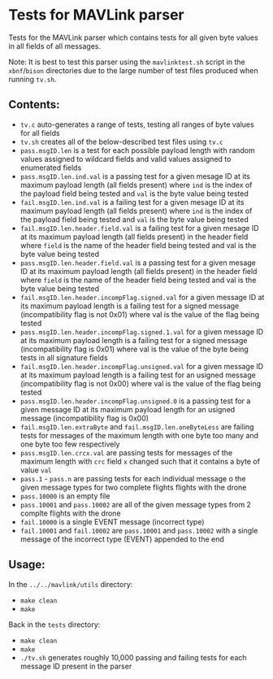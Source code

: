 # Tests for MAVLink parser

Tests for the MAVLink parser which contains tests for all given byte values in all fields of all messages.

Note: It is best to test this parser using the `mavlinktest.sh` script in the `xbnf`/`bison` directories due to the large number of test files produced when running `tv.sh`.

## Contents:

* `tv.c` auto-generates a range of tests, testing all ranges of byte values for all fields
* `tv.sh` creates all of the below-described test files using `tv.c`
* `pass.msgID.len` is a test for each possible payload length with random values assigned to wildcard fields and valid values assigned to enumerated fields 
* `pass.msgID.len.ind.val` is a passing test for a given mesage ID at its maximum payload length (all fields present) where `ind` is the index of the payload field being tested and `val` is the byte value being tested
* `fail.msgID.len.ind.val` is a failing test for a given mesage ID at its maximum payload length (all fields present) where `ind` is the index of the payload field being tested and `val` is the byte value being tested
* `fail.msgID.len.header.field.val` is a failing test for a given mesage ID at its maximum payload length (all fields present) in the header field where `field` is the name of the header field being tested and val is the byte value being tested
* `pass.msgID.len.header.field.val` is a passing test for a given mesage ID at its maximum payload length (all fields present) in the header field where `field` is the name of the header field being tested and val is the byte value being tested
* `fail.msgID.len.header.incompFlag.signed.val` for a given message ID at its maximum payload length is a failing test for a signed message (incompatibility flag is not 0x01) where val is the value of the flag being tested
* `pass.msgID.len.header.incompFlag.signed.1.val` for a given message ID at its maximum payload length is a failing test for a signed message (incompatibility flag is 0x01) where val is the value of the byte being tests in all signature fields
* `fail.msgID.len.header.incompFlag.unsigned.val` for a given message ID at its maximum payload length is a failing test for an usigned message (incompatibility flag is not 0x00) where val is the value of the flag being tested
* `pass.msgID.len.header.incompFlag.unsigned.0` is a passing test for a given message ID at its maximum payload length for an usigned message (incompatibility flag is 0x00)
* `fail.msgID.len.extraByte` and `fail.msgID.len.oneByteLess` are failing tests for messages of the maximum length with one byte too many and one byte too few respectively
* `pass.msgID.len.crcx.val` are passing tests for messages of the maximum length with `crc` field `x` changed such that it contains a byte of value `val` 
* `pass.1` - `pass.n` are passing tests for each individual message o the given message types for two complete flights flights with the drone
* `pass.10000` is an empty file
* `pass.10001` and `pass.10002` are all of the given message types from 2 complte flights with the drone
* `fail.10000` is a single EVENT message (incorrect type)
* `fail.10001` and `fail.10002` are `pass.10001` and `pass.10002` with a single message of the incorrect type (EVENT) appended to the end


## Usage:

In the `../../mavlink/utils` directory:
* `make clean`
* `make`

Back in the `tests` directory:
* `make clean`
* `make`
* `./tv.sh` generates roughly 10,000 passing and failing tests for each message ID present in the parser

